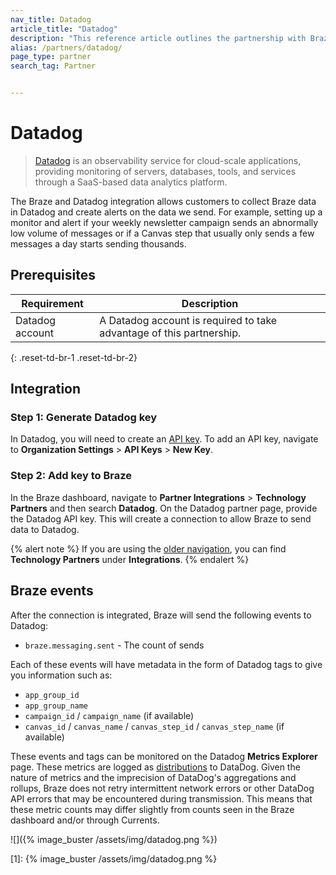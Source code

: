 ```yaml
---
nav_title: Datadog
article_title: "Datadog"
description: "This reference article outlines the partnership with Braze and Datadog, an observability service for cloud-scale applications, providing monitoring of servers, databases, tools, and services through a SaaS-based data analytics platform."
alias: /partners/datadog/
page_type: partner
search_tag: Partner


---
```


# Datadog

> [Datadog](https://www.datadoghq.com/) is an observability service for cloud-scale applications, providing monitoring of servers, databases, tools, and services through a SaaS-based data analytics platform.

The Braze and Datadog integration allows customers to collect Braze data in Datadog and create alerts on the data we send. For example, setting up a monitor and alert if your weekly newsletter campaign sends an abnormally low volume of messages or if a Canvas step that usually only sends a few messages a day starts sending thousands. 

## Prerequisites 

| Requirement | Description |
|---|---|
| Datadog account | A Datadog account is required to take advantage of this partnership. |
{: .reset-td-br-1 .reset-td-br-2}

## Integration

### Step 1: Generate Datadog key

In Datadog, you will need to create an [API key](https://docs.datadoghq.com/account_management/api-app-keys/#api-keys). To add an API key, navigate to **Organization Settings** > **API Keys** > **New Key**.

### Step 2: Add key to Braze

In the Braze dashboard, navigate to **Partner Integrations** > **Technology Partners** and then search **Datadog**. On the Datadog partner page, provide the Datadog API key. This will create a connection to allow Braze to send data to Datadog.

{% alert note %}
If you are using the [older navigation]({{site.baseurl}}/navigation), you can find **Technology Partners** under **Integrations**.
{% endalert %}

## Braze events

After the connection is integrated, Braze will send the following events to Datadog:

- `braze.messaging.sent` - The count of sends

Each of these events will have metadata in the form of Datadog tags to give you information such as:

- `app_group_id`
- `app_group_name`
- `campaign_id` / `campaign_name` (if available)
- `canvas_id` / `canvas_name` / `canvas_step_id` / `canvas_step_name` (if available)

These events and tags can be monitored on the Datadog **Metrics Explorer** page. These metrics are logged as [distributions](https://docs.datadoghq.com/metrics/distributions/) to DataDog. Given the nature of metrics and the imprecision of DataDog's aggregations and rollups, Braze does not retry intermittent network errors or other DataDog API errors that may be encountered during transmission. This means that these metric counts may differ slightly from counts seen in the Braze dashboard and/or through Currents.

![]({% image_buster /assets/img/datadog.png %})

[1]: {% image_buster /assets/img/datadog.png %}
